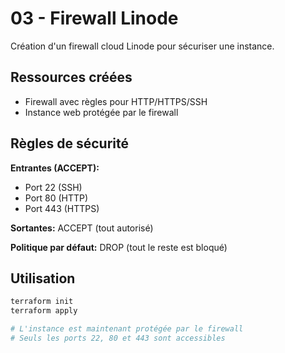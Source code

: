 # 03 - Firewall Linode

Création d'un firewall cloud Linode pour sécuriser une instance.

## Ressources créées

- Firewall avec règles pour HTTP/HTTPS/SSH
- Instance web protégée par le firewall

## Règles de sécurité

**Entrantes (ACCEPT):**
- Port 22 (SSH)
- Port 80 (HTTP)
- Port 443 (HTTPS)

**Sortantes:** ACCEPT (tout autorisé)

**Politique par défaut:** DROP (tout le reste est bloqué)

## Utilisation

```bash
terraform init
terraform apply

# L'instance est maintenant protégée par le firewall
# Seuls les ports 22, 80 et 443 sont accessibles
```
